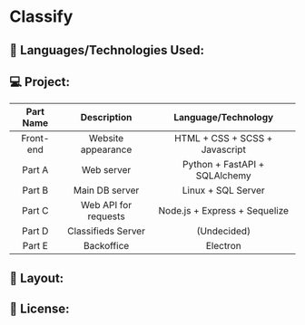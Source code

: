 # Classify

## 🚀 Languages/Technologies Used:

## 💻 Project:

| Part Name  | Description | Language/Technology |
| :-------------: | :-------------: | :-------------: |
| Front-end  | Website appearance | HTML + CSS + SCSS + Javascript |
| Part A  | Web server   | Python + FastAPI + SQLAlchemy |
| Part B  | Main DB server  | Linux + SQL Server |
| Part C  | Web API for requests  | Node.js + Express + Sequelize |
| Part D  | Classifieds Server  | (Undecided) |
| Part E  | Backoffice  | Electron |

## 🔖 Layout:

## 📝 License:
